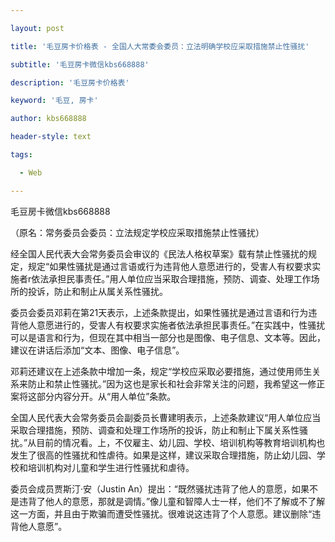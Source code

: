 ---
layout: post
title: '毛豆房卡价格表 - 全国人大常委会委员：立法明确学校应采取措施禁止性骚扰'
subtitle: '毛豆房卡微信kbs668888'
description: '毛豆房卡价格表'
keyword: '毛豆, 房卡'
author: kbs668888
header-style: text
tags:
  - Web
---
毛豆房卡微信kbs668888

（原名：常务委员会委员：立法规定学校应采取措施禁止性骚扰）

经全国人民代表大会常务委员会审议的《民法人格权草案》载有禁止性骚扰的规定，规定“如果性骚扰是通过言语或行为违背他人意愿进行的，受害人有权要求实施者r依法承担民事责任。”用人单位应当采取合理措施，预防、调查、处理工作场所的投诉，防止和制止从属关系性骚扰。

委员会委员邓莉在第21天表示，上述条款提出，如果性骚扰是通过言语和行为违背他人意愿进行的，受害人有权要求实施者依法承担民事责任。”在实践中，性骚扰可以是语言和行为，但现在其中相当一部分也是图像、电子信息、文本等。因此，建议在讲话后添加“文本、图像、电子信息”。

邓莉还建议在上述条款中增加一条，规定“学校应采取必要措施，通过使用师生关系来防止和禁止性骚扰。”因为这也是家长和社会非常关注的问题，我希望这一修正案将这部分内容分开。从“用人单位”条款。

全国人民代表大会常务委员会副委员长曹建明表示，上述条款建议“用人单位应当采取合理措施，预防、调查和处理工作场所的投诉，防止和制止下属关系性骚扰。”从目前的情况看。上，不仅雇主、幼儿园、学校、培训机构等教育培训机构也发生了很高的性骚扰和性虐待。如果是这样，建议采取合理措施，防止幼儿园、学校和培训机构对儿童和学生进行性骚扰和虐待。

委员会成员贾斯汀·安（Justin
An）提出：“既然骚扰违背了他人的意愿，如果不是违背了他人的意愿，那就是调情。”像儿童和智障人士一样，他们不了解或不了解这一方面，并且由于欺骗而遭受性骚扰。很难说这违背了个人意愿。建议删除“违背他人意愿”。

